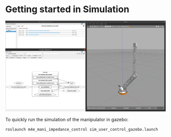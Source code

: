 # Getting started in Simulation

![sim-setup](../../.gitbook/assets/sim-setup.png)

To quickly run the simulation of the manipulator in gazebo:

```shell
roslaunch m4e_mani_impedance_control sim_user_control_gazebo.launch
```
